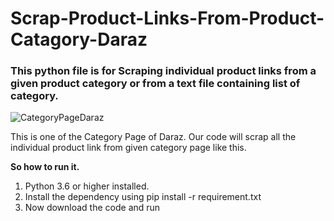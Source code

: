 # Scrap-Product-Links-From-Product-Catagory-Daraz

### This python file is for Scraping individual product links from a given product category or from a text file containing list of category.

![CategoryPageDaraz](https://user-images.githubusercontent.com/53535816/75112150-190d1a80-566b-11ea-9a5c-1e1b065a7962.JPG)

This is one of the Category Page of Daraz. Our code will scrap all the individual product link from given category page like this.

**So how to run it.**
1. Python 3.6 or higher installed.
2. Install the dependency using pip install -r requirement.txt
3. Now download the code and run

